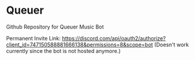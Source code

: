 # Queuer
Github Repository for Queuer Music Bot

Permanent Invite Link: https://discord.com/api/oauth2/authorize?client_id=747150588881666138&permissions=8&scope=bot
(Doesn't work currently since the bot is not hosted anymore.)
